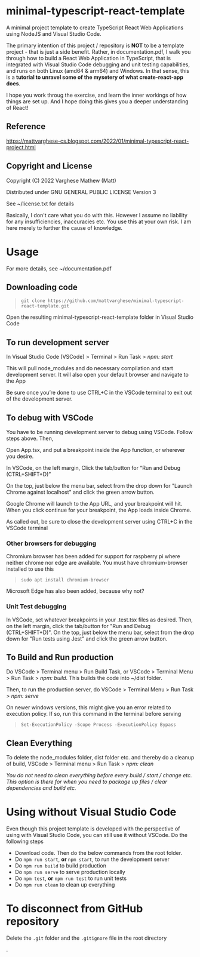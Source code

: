 # minimal-typescript-react-template
A minimal project template to create TypeScript React Web Applications using NodeJS and Visual Studio Code.

The primary intention of this project / repository is **NOT** to be a template project - that is just a side benefit. Rather, in documentation.pdf, I walk you through how to build a React Web Application in TypeScript, that is integrated with Visual Studio Code debugging and unit testing capabilities, and runs on both Linux (amd64 & arm64) and Windows. In that sense, this is a **tutorial to unravel some of the mysetery of what create-react-app does**. 

I hope you work throug the exercise, and learn the inner workings of how things are set up. And I hope doing this gives you a deeper understanding of React!

## Reference
https://mattvarghese-cs.blogspot.com/2022/01/minimal-typescript-react-project.html

## Copyright and License
Copyright (C) 2022 Varghese Mathew (Matt)

Distributed under GNU GENERAL PUBLIC LICENSE Version 3

See ~/license.txt for details

Basically, I don't care what you do with this. However I assume no liability for any insufficiencies, inaccuracies etc. You use this at your own risk. I am here merely to further the cause of knowledge.

# Usage
For more details, see ~/documentation.pdf

## Downloading code
> `git clone https://github.com/mattvarghese/minimal-typescript-react-template.git`

Open the resulting minimal-typescript-react-template folder in Visual Studio Code

## To run development server
In Visual Studio Code (VSCode) > Terminal > Run Task > *npm: start*

This will pull node_modules and do necessary compilation and start development server. It will also open your default browser and navigate to the App

Be sure once you’re done to use CTRL+C in the VSCode terminal to exit out of the development server.

## To debug with VSCode
You have to be running development server to debug using VSCode. Follow steps above. Then,

Open App.tsx, and put a breakpoint inside the App function, or wherever you desire.

In VSCode, on the left margin, Click the tab/button for “Run and Debug (CTRL+SHIFT+D)”

On the top, just below the menu bar, select from the drop down for "Launch Chrome against localhost" and click the green arrow button.

Google Chrome will launch to the App URL, and your breakpoint will hit. When you click continue for your breakpoint, the App loads inside Chrome.

As called out, be sure to close the development server using CTRL+C in the VSCode terminal

### Other browsers for debugging
Chromium browser has been added for support for raspberry pi where neither chrome nor edge are available. You must have chromium-browser installed to use this
> `sudo apt install chromium-browser`

Microsoft Edge has also been added, because why not?

### Unit Test debugging
In VSCode, set whatever breakpoints in your .test.tsx files as desired. Then, on the left margin, click the tab/button for "Run and Debug (CTRL+SHIFT+D)". On the top, just below the menu bar, select from the drop down for "Run tests using Jest" and click the green arrow button. 

## To Build and Run production
Do VSCode > Terminal menu > Run Build Task, or VSCode > Terminal Menu > Run Task > *npm: build*. This builds the code into ~/dist folder.

Then, to run the production server, do VSCode > Terminal Menu > Run Task > *npm: serve*

On newer windows versions, this might give you an error related to execution policy. If so, run this command in the terminal before serving
> `Set-ExecutionPolicy -Scope Process -ExecutionPolicy Bypass`

## Clean Everything
To delete the node_modules folder, dist folder etc. and thereby do a cleanup of build, VSCode > Terminal menu > Run Task > *npm: clean*

*You do not need to clean everything before every build / start / change etc. This option is there for when you need to package up files / clear dependencies and build etc.*

# Using without Visual Studio Code
Even though this project template is developed with the perspective of using with Visual Studio Code, you can still use it without VSCode. Do the following steps
- Download code. Then do the below commands from the root folder.
- Do `npm run start`, **or** `npm start`, to run the development server
- Do `npm run build` to build production
- Do `npm run serve` to serve production locally
- Do `npm test`, **or** `npm run test` to run unit tests
- Do `npm run clean` to clean up everything

# To disconnect from GitHub repository
Delete the `.git` folder and the `.gitignore` file in the root directory

.